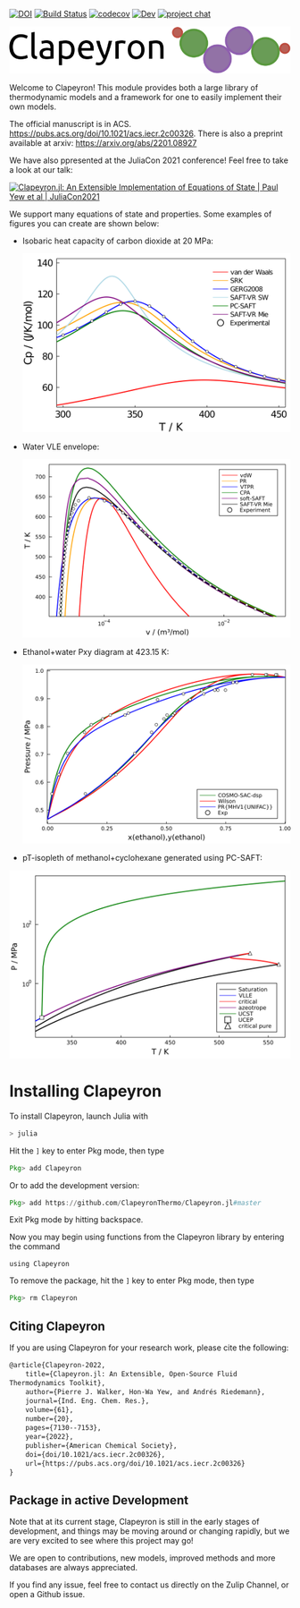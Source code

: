 [![DOI](https://zenodo.org/badge/267659508.svg)](https://zenodo.org/badge/latestdoi/267659508)
[![Build Status](https://github.com/ClapeyronThermo/Clapeyron.jl/workflows/CI/badge.svg)](https://github.com/ClapeyronThermo/Clapeyron.jl/actions)
[![codecov](https://codecov.io/gh/ypaul21/Clapeyron.jl/branch/master/graph/badge.svg?token=ZVGGR4AAFB)](https://codecov.io/gh/ypaul21/Clapeyron.jl)
[![Dev](https://img.shields.io/badge/docs-dev-blue.svg)](https://clapeyronthermo.github.io/Clapeyron.jl/dev)
[![project chat](https://img.shields.io/badge/zulip-join_chat-brightgreen.svg)](https://julialang.zulipchat.com/#narrow/stream/265161-Clapeyron.2Ejl)

![Clapeyron_logo](docs/Clapeyron_logo.svg)

Welcome to Clapeyron! This module provides both a large library of thermodynamic models and a framework for one to easily implement their own models.

The official manuscript is in ACS. https://pubs.acs.org/doi/10.1021/acs.iecr.2c00326. There is also a preprint available at arxiv: https://arxiv.org/abs/2201.08927

We have also ppresented at the JuliaCon 2021 conference! Feel free to take a look at our talk:

[![Clapeyron.jl: An Extensible Implementation of Equations of State | Paul Yew et al | JuliaCon2021](https://img.youtube.com/vi/Re5qI-9zyIM/0.jpg)](https://www.youtube.com/watch?v=Re5qI-9zyIM "Clapeyron.jl: An Extensible Implementation of Equations of State | Paul Yew et al | JuliaCon2021")

We support many equations of state and properties. Some examples of figures you can create are shown below:

- Isobaric heat capacity of carbon dioxide at 20 MPa:

  ![CO2_cp](docs/CO2_cp.svg) 

- Water VLE envelope:

  ![water_VLE](docs/water_VLE.svg)

- Ethanol+water Pxy diagram at 423.15 K:

  ![ethanol+water](docs/ethanol+water.svg)

- pT-isopleth of methanol+cyclohexane generated using PC-SAFT:

![CH3OH_CyHx](docs/CH3OH_CyHex.svg)

# Installing Clapeyron

To install Clapeyron, launch Julia with

```julia
> julia
```

Hit the ```]``` key to enter Pkg mode, then type

```julia
Pkg> add Clapeyron
```
Or to add the development version:
```julia
Pkg> add https://github.com/ClapeyronThermo/Clapeyron.jl#master
```
Exit Pkg mode by hitting backspace.

Now you may begin using functions from the Clapeyron library by entering the command

```
using Clapeyron
```

To remove the package, hit the ```]``` key to enter Pkg mode, then type

```julia
Pkg> rm Clapeyron
```
## Citing Clapeyron

If you are using Clapeyron for your research work, please cite the following:

```
@article{Clapeyron-2022,
    title={Clapeyron.jl: An Extensible, Open-Source Fluid Thermodynamics Toolkit},
    author={Pierre J. Walker, Hon-Wa Yew, and Andrés Riedemann},
    journal={Ind. Eng. Chem. Res.},
    volume={61},
    number={20},
    pages={7130--7153},
    year={2022},
    publisher={American Chemical Society},
    doi={doi/10.1021/acs.iecr.2c00326},
    url={https://pubs.acs.org/doi/10.1021/acs.iecr.2c00326}
}
```

## Package in active Development

Note that at its current stage, Clapeyron is still in the early stages of development, and things may be moving around or changing rapidly, but we are very excited to see where this project may go!

We are open to contributions, new models, improved methods and more databases are always appreciated.

If you find any issue, feel free to contact us directly on the Zulip Channel, or open a Github issue. 

